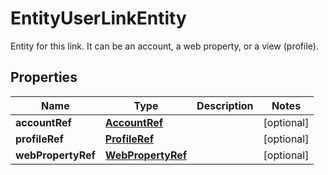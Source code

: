 

# EntityUserLinkEntity

Entity for this link. It can be an account, a web property, or a view (profile).

## Properties

| Name | Type | Description | Notes |
|------------ | ------------- | ------------- | -------------|
|**accountRef** | [**AccountRef**](AccountRef.md) |  |  [optional] |
|**profileRef** | [**ProfileRef**](ProfileRef.md) |  |  [optional] |
|**webPropertyRef** | [**WebPropertyRef**](WebPropertyRef.md) |  |  [optional] |



